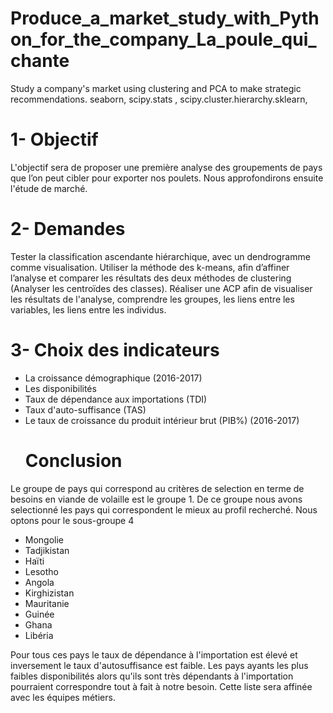 # Produce_a_market_study_with_Python_for_the_company_La_poule_qui_chante
Study a company's market using clustering and PCA to make strategic recommendations. seaborn, scipy.stats , scipy.cluster.hierarchy.sklearn,
# 1- Objectif
L'objectif sera de proposer une première analyse des groupements de pays que l’on peut cibler pour exporter nos poulets. 
Nous approfondirons ensuite l'étude de marché.
# 2- Demandes
Tester la classification ascendante hiérarchique, avec un dendrogramme comme visualisation. 
Utiliser la méthode des k-means, afin d’affiner l’analyse et comparer les résultats des deux méthodes de clustering (Analyser les centroïdes des classes). 
Réaliser une ACP afin de visualiser les résultats de l'analyse, comprendre les groupes, les liens entre les variables, les liens entre les individus.
# 3- Choix des indicateurs
* La croissance démographique (2016-2017)
* Les disponibilités
* Taux de dépendance aux importations (TDI)
* Taux d'auto-suffisance (TAS)
* Le taux de croissance du produit intérieur brut (PIB%) (2016-2017)
  # Conclusion
Le groupe de pays qui correspond au critères de selection en terme de besoins en viande de volaille est le groupe 1. De ce groupe nous avons selectionné les pays qui correspondent le mieux au profil recherché.
Nous optons pour le sous-groupe 4
* Mongolie
* Tadjikistan
* Haïti
* Lesotho
* Angola
* Kirghizistan
* Mauritanie
* Guinée
* Ghana
* Libéria

Pour tous ces pays le taux de dépendance à l'importation est élevé et inversement le taux d'autosuffisance est faible.
Les pays ayants les plus faibles disponibilités alors qu'ils sont très dépendants à l'importation pourraient correspondre tout à fait à notre besoin.
Cette liste sera affinée avec les équipes métiers.

